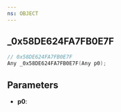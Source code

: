 ```yaml
---
ns: OBJECT
---
```

## _0x58DE624FA7FB0E7F

```c
// 0x58DE624FA7FB0E7F
Any _0x58DE624FA7FB0E7F(Any p0);
```

## Parameters
* **p0**:
